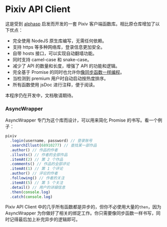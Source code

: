 # Pixiv API Client

这是受到 [alphasp](https://github.com/alphasp/pixiv-api-client) 启发而开发的一套 Pixiv 客户端函数库。相比原仓库增加了以下优点：

- 完全使用 NodeJS 原生库编写，无需任何依赖。
- 支持 https 等多种网络库，登录信息更加安全。
- 自带 hosts 接口，可以实现自动翻墙功能。
- 同时支持 camel-case 和 snake-case。
- 减少了 API 的数量和长度，增强了 API 的功能和逻辑。
- 完全基于 Promise 的同时也允许你[像同步函数一样编程](#AsyncWrapper)。
- 当检测到 premium 用户时自动启动按热度排序。
- 所有函数使用 jsDoc 进行注释，便于阅读。

本程序仍在开发中，文档敬请期待。

### AsyncWrapper

AsyncWrapper 专门为这个库而设计，可以用来简化 Promise 的书写。看一个例子：

```JavaScript
pixiv
  .login(username, password) // 登录账号
  .searchIllust(68910277) // 查找某一部作品
  .author() // 作品的作者
  .illusts() // 作者的全部作品
  .itemAt(2) // 第 2 个作品
  .comments() // 作品的全部评论
  .itemAt(1) // 第 1 个评论
  .author() // 评论的作者
  .following() // 作者的关注
  .itemAt(5) // 第 5 个关注
  .detail() // 用户的详细信息
  .then(console.log)
  .catch(console.log)
```

Pixiv API Client 中的几乎所有函数都是异步的，但你不必使用大量的`then`，因为 AsyncWrapper 为你做好了相关的绑定工作。你只需要像同步函数一样书写，同时记得最后加上补完异步的逻辑即可。
